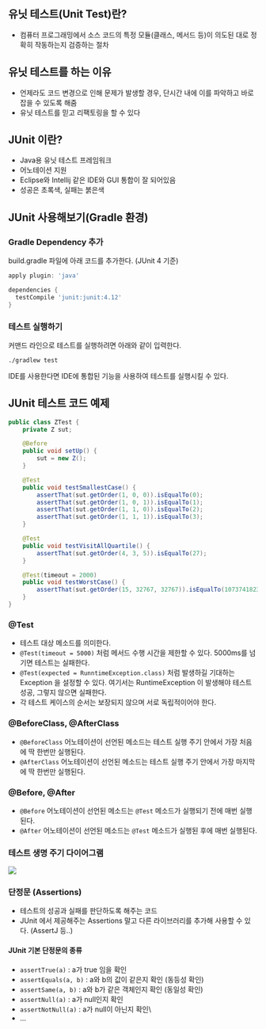 ## 유닛 테스트(Unit Test)란?
- 컴퓨터 프로그래밍에서 소스 코드의 특정 모듈(클래스, 메서드 등)이 의도된 대로 정확히 작동하는지 검증하는 절차

## 유닛 테스트를 하는 이유
- 언제라도 코드 변경으로 인해 문제가 발생할 경우, 단시간 내에 이를 파악하고 바로 잡을 수 있도록 해줌
- 유닛 테스트를 믿고 리팩토링을 할 수 있다

## JUnit 이란?
- Java용 유닛 테스트 프레임워크
- 어노테이션 지원
- Eclipse와 Intellij 같은 IDE와 GUI 통합이 잘 되어있음
- 성공은 초록색, 실패는 붉은색

## JUnit 사용해보기(Gradle 환경)
### Gradle Dependency 추가
build.gradle 파일에 아래 코드를 추가한다. (JUnit 4 기준)
```groovy
apply plugin: 'java'

dependencies {
  testCompile 'junit:junit:4.12'
}
```

### 테스트 실행하기
커맨드 라인으로 테스트를 실행하려면 아래와 같이 입력한다.
```
./gradlew test
```
IDE를 사용한다면 IDE에 통합된 기능을 사용하여 테스트를 실행시킬 수 있다.

## JUnit 테스트 코드 예제

```java
public class ZTest {
    private Z sut;

    @Before
    public void setUp() {
        sut = new Z();
    }

    @Test
    public void testSmallestCase() {
        assertThat(sut.getOrder(1, 0, 0)).isEqualTo(0);
        assertThat(sut.getOrder(1, 0, 1)).isEqualTo(1);
        assertThat(sut.getOrder(1, 1, 0)).isEqualTo(2);
        assertThat(sut.getOrder(1, 1, 1)).isEqualTo(3);
    }

    @Test
    public void testVisitAllQuartile() {
        assertThat(sut.getOrder(4, 3, 5)).isEqualTo(27);
    }

    @Test(timeout = 2000)
    public void testWorstCase() {
        assertThat(sut.getOrder(15, 32767, 32767)).isEqualTo(1073741823);
    }
}
```

### @Test
- 테스트 대상 메소드를 의미한다.
- `@Test(timeout = 5000)` 처럼 메서드 수행 시간을 제한할 수 있다. 5000ms를 넘기면 테스트는 실패한다.
- `@Test(expected = RunntimeException.class)` 처럼 발생하길 기대하는 Exception 을 설정할 수 있다. 여기서는 RuntimeException 이 발생해야 테스트 성공, 그렇지 않으면 실패한다.
- 각 테스트 케이스의 순서는 보장되지 않으며 서로 독립적이어야 한다.

### @BeforeClass, @AfterClass
- `@BeforeClass` 어노테이션이 선언된 메소드는 테스트 실행 주기 안에서 가장 처음에 딱 한번만 실행된다.
- `@AfterClass` 어노테이션이 선언된 메소드는 테스트 실행 주기 안에서 가장 마지막에 딱 한번만 실행된다. 

### @Before, @After
- `@Before` 어노테이션이 선언된 메소드는 `@Test` 메소드가 실행되기 전에 매번 실행된다.
- `@After` 어노테이션이 선언된 메소드는 `@Test` 메소드가 실행된 후에 매번 실행된다.

### 테스트 생명 주기 다이어그램
![](https://www.safaribooksonline.com/library/view/java-ee-6/9781849683166/graphics/3166_04_03.jpg)

### 단정문 (Assertions)
- 테스트의 성공과 실패를 판단하도록 해주는 코드
- JUnit 에서 제공해주는 Assertions 말고 다른 라이브러리를 추가해 사용할 수 있다. (AssertJ 등..)

#### JUnit 기본 단정문의 종류
- `assertTrue(a)` : a가 true 임을 확인
- `assertEquals(a, b)` : a와 b의 값이 같은지 확인 (동등성 확인)
- `assertSame(a, b)` : a와 b가 같은 객체인지 확인 (동일성 확인)
- `assertNull(a)` : a가 null인지 확인
- `assertNotNull(a)` : a가 null이 아닌지 확인\
- ...
